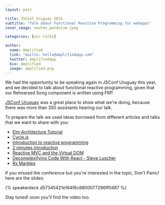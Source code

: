 ```yaml
---
layout: post

title: JSConf Uruguay 2015
subtitle: "Talk about Functional Reactive Programming for webapps"
cover_image: newton_pendulum.jpeg

categories: [our-talks]

author:
  name: Amplified
  link: "mailto: hello@amplifiedapp.com"
  twitter: amplifiedapp
  bio: Amplified
  image: amplified.png
---
```


We had the opportunity to be speaking again in JSConf Uruguay this year, and we decided to talk about functional reactive programming,
given that our Rehearsed Song component is written using FRP.

<!-- more -->

<a href="http://jsconf.uy" target="_blank">JSConf Uruguay</a> was a great place to show what we're doing, because there was more than 350 assistants hearing our talk.

To prepare the talk we used ideas borrowed from different articles and talks that we want to share with you:

* <a href="https://github.com/evancz/elm-architecture-tutorial" target="_blank">Elm Architecture Tutorial</a>
* <a href="https://github.com/staltz/cycle" target="_blank">Cycle.js</a>
* <a href="https://gist.github.com/staltz/868e7e9bc2a7b8c1f754" target="_blank">Introduction to reactive programming</a>
* <a href="https://medium.com/@andrestaltz/2-minute-introduction-to-rx-24c8ca793877" target="_blank">2 minutes introduction</a>
* <a href="http://futurice.com/blog/reactive-mvc-and-the-virtual-dom" target="_blank">Reactive MVC and the Virtual DOM</a>
* <a href="https://www.youtube.com/watch?v=rI0GQc__0SM" target="_blank">Decomplexifying Code With React - Steve Luscher</a>
* <a href="http://rxmarbles.com/" target="_blank">Rx Marbles</a>

If you missed the conference but you're interested in the topic, Don't Panic! here are the slides:

{% speakerdeck d57345421e164f6c8800077296ff0487 %}

Stay tuned! soon you'll find the video too.

